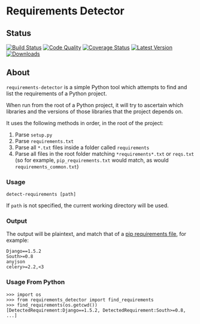 # Requirements Detector

## Status

[![Build Status](https://travis-ci.org/landscapeio/requirements-detector.png?branch=master)](https://travis-ci.org/landscapeio/requirements-detector) 
[![Code Quality](https://landscape.io/github/landscapeio/requirements-detector/master/landscape.png)](https://landscape.io/github/landscapeio/requirements-detector)
[![Coverage Status](https://coveralls.io/repos/landscapeio/requirements-detector/badge.png)](https://coveralls.io/r/landscapeio/requirements-detector)
[![Latest Version](https://pypip.in/v/requirements-detector/badge.png)](https://crate.io/package/requirements-detector)
[![Downloads](https://pypip.in/d/requirements-detector/badge.png)](https://crate.io/package/requirements-detector)

## About

`requirements-detector` is a simple Python tool which attempts to find and list the requirements of a Python project. 

When run from the root of a Python project, it will try to ascertain which libraries and the versions of those libraries that the project depends on.

It uses the following methods in order, in the root of the project:

1. Parse `setup.py`
2. Parse `requirements.txt`
3. Parse all `*.txt` files inside a folder called `requirements`
4. Parse all files in the root folder matching `*requirements*.txt` or `reqs.txt` (so for example, `pip_requirements.txt` would match, as would `requirements_common.txt`)

### Usage

```
detect-requirements [path]
```
If `path` is not specified, the current working directory will be used.

### Output

The output will be plaintext, and match that of a [pip requirements file](http://www.pip-installer.org/en/latest/logic.html), for example:

```
Django==1.5.2
South>=0.8
anyjson
celery>=2.2,<3
```

### Usage From Python

```
>>> import os
>>> from requirements_detector import find_requirements
>>> find_requirements(os.getcwd())
[DetectedRequirement:Django==1.5.2, DetectedRequirement:South>=0.8, ...]
```